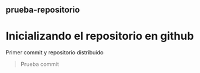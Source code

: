 ## prueba-repositorio
Inicializando el repositorio en github
===
Primer commit y repositorio distribuido
>Prueba commit 
